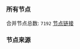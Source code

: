 ### 所有节点
合并节点总数: `7192`
[节点链接](https://github.com/rzhy1/33/raw/master/sub/sub_merge_base64.txt)

### 节点来源
